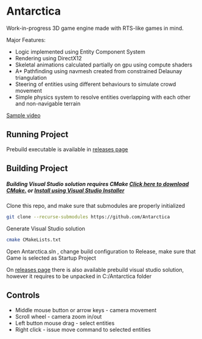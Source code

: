 # Antarctica
Work-in-progress 3D game engine made with RTS-like games in mind.

Major Features:
- Logic implemented using Entity Component System
- Rendering using DirectX12
- Skeletal animations calculated partially on gpu using compute shaders
- A* Pathfinding using navmesh created from constrained Delaunay triangulation
- Steering of entities using different behaviours to simulate crowd movement
- Simple physics system to resolve entities overlapping with each other and non-navigable terrain

[Sample video](https://www.youtube.com/watch?v=-js0Xm-ugOM)

## Running Project

Prebuild executable is available in [releases page](https://github.com/krzl/Antarctica/releases)

## Building Project

##### Building Visual Studio solution requires CMake [Click here to download CMake.](https://cmake.org/download/) or [Install using Visual Studio Installer](https://learn.microsoft.com/en-us/cpp/linux/download-install-and-setup-the-linux-development-workload?view=msvc-170/) 

Clone this repo, and make sure that submodules are properly initialized

 ```bash
git clone --recurse-submodules https://github.com/Antarctica
```

Generate Visual Studio solution

 ```bash
cmake CMakeLists.txt
```

Open Antarctica.sln , change build configuration to Release, make sure that Game is selected as Startup Project

On [releases page](https://github.com/krzl/Antarctica/releases) there is also available prebuild visual studio solution, however it requires to be unpacked in C:/Antarctica folder

## Controls

- Middle mouse button or arrow keys - camera movement
- Scroll wheel - camera zoom in/out
- Left button mouse drag - select entities
- Right click - issue move command to selected entities
